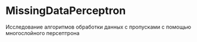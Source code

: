# MissingDataPerceptron
Исследование алгоритмов обработки данных с пропусками с помощью многослойного персептрона
